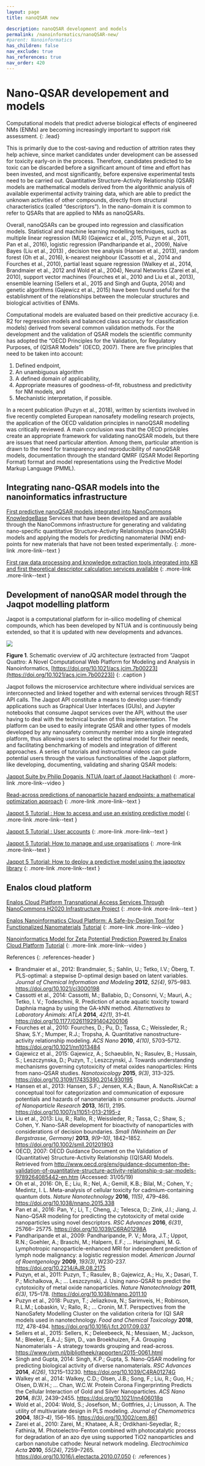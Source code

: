 ```yaml
---
layout: page
title: nanoQSAR new

description: nanoQSAR development and models
permalink: /nanoinformatics/nanoQSAR-new/
#parent: Nanoinformatics
has_children: false
nav_exclude: true
has_references: true
nav_order: 420
---
```


# Nano-QSAR developement and models
Computational models that predict adverse biological effects of engineered NMs (ENMs) are becoming increasingly important to support risk assessment. 
{: .lead}

This is primarily due to the cost-saving and reduction of attrition rates they help achieve, since market candidates under development can be assessed for toxicity early-on in the process. Therefore, candidates predicted to be toxic can be discarded before a significant amount of time and effort has been invested, and most significantly, before expensive experimental tests need to be carried out. Quantitative Structure-Activity Relationship (QSAR) models are mathematical models derived from the algorithmic analysis of available experimental activity training data, which are able to predict the unknown activities of other compounds, directly from structural characteristics (called “descriptors”). In the nano-domain it is common to refer to QSARs that are applied to NMs as nanoQSARs. 

Overall, nanoQSARs can be grouped into regression and classification models. Statistical and machine learning modelling techniques, such as multiple linear regression (MLR) (Gajewicz et al., 2015, Puzyn et al., 2011, Pan et al., 2016), logistic regression (Pandharipande et al., 2009), Naïve Bayes (Liu et al., 2013) , decision tree analysis (Hansen et al., 2013), random forest (Oh et al., 2016), k-nearest neighbour (Cassotti et al., 2014 and Fourches et al., 2010), partial least square regression (Walkey et al., 2014, Brandmaier et al., 2012 and Wold et al., 2004), Neural Networks (Zarei et al., 2010), support vector machines (Fourches et al., 2010 and Liu et al., 2013), ensemble learning (Sellers et al., 2015 and Singh and Gupta, 2014) and genetic algorithms (Gajewicz et al., 2015) have been found useful for the establishment of the relationships between the molecular structures and biological activities of ENMs.

Computational models are evaluated based on their predictive accuracy (i.e. R2 for regression models and balanced class accuracy for classification models) derived from several common validation methods. For the development and the validation of QSAR models the scientific community has adopted the “OECD Principles for the Validation, for Regulatory Purposes, of (Q)SAR Models” (OECD, 2007). There are five principles that need to be taken into account: 

1. Defined endpoint, 
2. An unambiguous algorithm
3. A defined domain of applicability, 
4. Appropriate measures of goodness-of-fit, robustness and predictivity for NM models, and 
5. Mechanistic interpretation, if possible. 

In a recent publication (Puzyn et al., 2018), written by scientists involved in five recently completed European nanosafety modelling research projects, the application of the OECD validation principles in nanoQSAR modelling was critically reviewed. A main conclusion was that the OECD principles create an appropriate framework for validating nanoQSAR models, but there are issues that need particular attention. Among them, particular attention is drawn to the need for transparency and reproducibility of nanoQSAR models, documentation through the standard QMRF (QSAR Model Reporting Format) format and model representations using the Predictive Model Markup Language (PMML). 

## Integrating nano-QSAR models into the nanoinformatics infrastructure
[First predictive nanoQSAR models integrated into NanoCommons KnowledgeBase](https://zenodo.org/record/3603066#.YY526WDMKUl)
Services that have been developed and are available through the NanoCommons infrastructure for generating and validating nano-specific quantitative Structure-Activity Relationships (nanoQSAR) models and applying the models for predicting nanomaterial (NM) end-points for new materials that have not been tested experimentally. 
{: .more-link .more-link--text }

[First raw data processing and knowledge extraction tools integrated into KB and first theoretical descriptor calculation services available](https://zenodo.org/record/3603051#.XhcgBkf7SUkU)
{: .more-link .more-link--text }

## Development of nanoQSAR model through the Jaqpot modelling platform
Jaqpot is a computational platform for in-silico modelling of chemical compounds, which has been developed by NTUA and is continuously being extended, so that it is updated with new developments and advances. 

<img src="{{ site.baseurl }}/images/nanoinformatics/Jaqpot.png" />

**Figure 1**. Schematic overview of JQ architecture (extracted from “Jaqpot Quattro: A Novel Computational Web Platform for Modeling and Analysis in Nanoinformatics, [https://doi.org/10.1021/acs.jcim.7b00223](https://doi.org/10.1021/acs.jcim.7b00223))
{: .caption }

Jaqpot follows the microservice architecture where individual services are interconnected and linked together and with external services through REST API calls. The Jaqpot API constitute a means to develop user-friendly applications such as Graphical User Interfaces (GUIs), and Jupyter notebooks that consume Jaqpot services over the API, without the user having to deal with the technical burden of this implementation. The platform can be used to easily integrate QSAR  and other types of models developed by any nanosafety community member into a single integrated platform, thus allowing users to select the optimal model for their needs, and facilitating benchmarking of models and integration of different approaches. A series of tutorials and instructional videos can guide potential users through the various functionalities of the Jaqpot platform, like developing, documenting, validating and sharing QSAR models:

[Jaqpot Suite by Philip Doganis, NTUA (part of Jaqpot Hackathon)](https://www.youtube.com/watch?v=Lc9WIEHnH-M)
{: .more-link .more-link--video }

[Read-across predictions of nanoparticle hazard endpoints: a mathematical optimization approach](https://pubs.rsc.org/en/content/articlehtml/2019/na/c9na00242a)
{: .more-link .more-link--text }

[Jaqpot 5 Tutorial : How to access and use an existing predictive model](https://zenodo.org/record/3610173#.YY6AyWDMKUl)
{: .more-link .more-link--text }

[Jaqpot 5 Tutorial : User accounts](https://zenodo.org/record/3610071#.YY6Ap2DMKUl)
{: .more-link .more-link--text }

[Jaqpot 5 Tutorial: How to manage and use organisations](https://zenodo.org/record/3610093#.YY6At2DMKUl)
{: .more-link .more-link--text }

[Jaqpot 5 Tutorial: How to deploy a predictive model using the jaqpotpy library](https://zenodo.org/record/3610171#.YY6Ag2DMKUl)
{: .more-link .more-link--text }

## Enalos cloud platform
[Enalos Cloud Platform Transnational Access Services Through NanoCommons H2020 Infrastructure Project](https://zenodo.org/record/3695647#.YY6CG2DMKUl)
{: .more-link .more-link--text }

[Enalos Nanoinformatics Cloud Platform: A Safe-by-Design Tool for Functionalized Nanomaterials](https://www.youtube.com/watch?v=HtUg1EXLr28)
[Tutorial](http://enaloscloud.novamechanics.com/EnalosWebApps/QNAR_IronOxide_Toxicity/instructions.zul)
{: .more-link .more-link--video }

[Nanoinformatics Model for Zeta Potential Prediction Powered by Enalos Cloud Platform](https://www.youtube.com/watch?v=swPtFTmI1AI)
[Tutorial](http://enaloscloud.novamechanics.com/EnalosWebApps/ZetaPotential/instructions.zul)
{: .more-link .more-link--video }

References
{: .references-header }
- Brandmaier et al., 2012: Brandmaier, S.; Sahlin, U.; Tetko, I.V.; Öberg, T. PLS-optimal: a stepwise D-optimal design based on latent variables. <i>Journal of Chemical Information and Modeling</i> <b>2012</b>, <i>52(4)</i>, 975–983. <a href="https://doi.org/10.1021/ci3000198">https://doi.org/10.1021/ci3000198</a>  
- Cassotti et al., 2014: Cassotti, M.; Ballabio, D.; Consonni, V.; Mauri, A.; Tetko, I. V.; Todeschini, R. Prediction of acute aquatic toxicity toward Daphnia magna by using the GA-kNN method. <i>Alternatives to Laboratory Animals: ATLA</i> <b>2014</b>, <i>42(1)</i>, 31–41. <a href="https://doi.org/10.1177/026119291404200106">https://doi.org/10.1177/026119291404200106</a>
- Fourches et al., 2010: Fourches, D.; Pu, D.; Tassa, C.; Weissleder, R.; Shaw, S.Y.; Mumper, R.J.; Tropsha, A. Quantitative nanostructure-activity relationship modeling. <i>ACS Nano</i> <b>2010</b>, <i>4(10)</i>, 5703–5712. <a href="https://doi.org/10.1021/nn1013484">https://doi.org/10.1021/nn1013484</a>
- Gajewicz et al., 2015: Gajewicz, A.; Schaeublin, N.; Rasulev, B.; Hussain, S.; Leszczynska, D.; Puzyn, T.; Leszczynski, J. Towards understanding mechanisms governing cytotoxicity of metal oxides nanoparticles: Hints from nano-QSAR studies. <i>Nanotoxicology</i> <b>2015</b>, <i>9(3)</i>, 313–325. <a href="https://doi.org/10.3109/17435390.2014.930195">https://doi.org/10.3109/17435390.2014.930195</a>
- Hansen et al., 2013: Hansen, S.F.; Jensen, K.A.;  Baun, A. NanoRiskCat: a conceptual tool for categorization and communication of exposure potentials and hazards of nanomaterials in consumer products. <i>Journal of Nanoparticle Research</i> <b>2013</b>, <i>16(1)</i>, 2195. <a href="https://doi.org/10.1007/s11051-013-2195-z">https://doi.org/10.1007/s11051-013-2195-z</a>
- Liu et al., 2013: Liu, R.; Rallo, R.; Weissleder, R.; Tassa, C.; Shaw, S.; Cohen, Y. Nano-SAR development for bioactivity of nanoparticles with considerations of decision boundaries. <i>Small (Weinheim an Der Bergstrasse, Germany)</i> <b>2013</b>, <i>9(9–10)</i>, 1842–1852. <a href="https://doi.org/10.1002/smll.201201903">https://doi.org/10.1002/smll.201201903</a>
- OECD, 2007: OECD Guidance Document on the Validation of (Quantitative) Structure-Activity Relationship ((Q)SAR) Models. Retrieved from <a href="http://www.oecd.org/env/guidance-documenton-the-validation-of-quantitative-structure-activity-relationship-q-sar-models-9789264085442-en.htm">http://www.oecd.org/env/guidance-documenton-the-validation-of-quantitative-structure-activity-relationship-q-sar-models-9789264085442-en.htm</a>  (Accessed: 31/05/19)
- Oh et al., 2016: Oh, E.; Liu, R.; Nel, A.; Gemill, K.B.; Bilal, M.; Cohen, Y.; Medintz, I. L. Meta-analysis of cellular toxicity for cadmium-containing quantum dots. <i>Nature Nanotechnology</i> <b>2016</b>, <i>11(5)</i>, 479–486. <a href="https://doi.org/10.1038/nnano.2015.338">https://doi.org/10.1038/nnano.2015.338</a>    
- Pan et al., 2016: Pan, Y.; Li, T.; Cheng, J.; Telesca, D.; Zink, J.I.; Jiang, J. Nano-QSAR modeling for predicting the cytotoxicity of metal oxide nanoparticles using novel descriptors. <i>RSC Advances</i> <b>2016</b>, <i>6(31)</i>, 25766– 25775. <a href="https://doi.org/10.1039/C6RA01298A">https://doi.org/10.1039/C6RA01298A</a>  
- Pandharipande et al., 2009: Pandharipande, P. V.; Mora, J.T.; Uppot, R.N.; Goehler, A.; Braschi, M.; Halpern, E.F.; … Harisinghani, M. G. Lymphotropic nanoparticle-enhanced MRI for independent prediction of lymph node malignancy: a logistic regression model. <i>American Journal of Roentgenology</i> <b>2009</b>, <i>193(3)</i>, W230-237. <a href="https://doi.org/10.2214/AJR.08.2175">https://doi.org/10.2214/AJR.08.2175</a>
- Puzyn, et al., 2011: Puzyn, T.; Rasulev, B.; Gajewicz, A.; Hu, X.; Dasari, T. P.; Michalkova, A.; … Leszczynski, J. Using nano-QSAR to predict the cytotoxicity of metal oxide nanoparticles. <i>Nature Nanotechnology</i> <b>2011</b>, <i>6(3)</i>, 175–178. <a href="https://doi.org/10.1038/nnano.2011.10">(https://doi.org/10.1038/nnano.2011.10</a>
- Puzyn et al., 2018: Puzyn, T.; Jeliazkova, N.; Sarimveis, H.; Robinson, R.L.M.; Lobaskin, V.; Rallo, R.; ... Cronin, M.T. Perspectives from the NanoSafety Modelling Cluster on the validation criteria for (Q) SAR models used in nanotechnology. <i>Food and Chemical Toxicology</i> <b>2018</b>, <i>112</i>, 478-494. <a href="https://doi.org/10.1016/j.fct.2017.09.037">https://doi.org/10.1016/j.fct.2017.09.037</a>  
- Sellers et al., 2015: Sellers, K.; Deleebeeck, N.; Messiaen, M.; Jackson, M.; Bleeker, E.A.J.; Sijm, D., van Broekhuizen, F.A. Grouping Nanomaterials - A strategy towards grouping and read-across. <a href="https://www.rivm.nl/bibliotheek/rapporten/2015-0061.html">https://www.rivm.nl/bibliotheek/rapporten/2015-0061.html</a>
- Singh and Gupta, 2014: Singh, K.P.; Gupta, S. Nano-QSAR modeling for predicting biological activity of diverse nanomaterials. <i>RSC Advances</i> <b>2014</b>, <i>4(26)</i>, 13215–13230. <a href="https://doi.org/10.1039/C4RA01274G">https://doi.org/10.1039/C4RA01274G</a>
- Walkey et al., 2014: Walkey, C.D.; Olsen, J.B.; Song, F.; Liu, R.; Guo, H.; Olsen, D.W.H.; … Chan, W.C.W. Protein Corona Fingerprinting Predicts the Cellular Interaction of Gold and Silver Nanoparticles. <i>ACS Nano</i> <b>2014</b>, <i>8(3)</i>, 2439–2455. <a href="https://doi.org/10.1021/nn406018q">https://doi.org/10.1021/nn406018q</a>
- Wold et al., 2004: Wold, S.; Josefson, M.; Gottfries, J.; Linusson, A. The utility of multivariate design in PLS modeling. <i>Journal of Chemometrics</i> <b>2004</b>, <i>18(3–4)</i>, 156–165. <a href="https://doi.org/10.1002/cem.861">https://doi.org/10.1002/cem.861</a>
- Zarei et al., 2010: Zarei, M.; Khataee, A.R.; Ordikhani-Seyedlar, R.; Fathinia, M. Photoelectro-Fenton combined with photocatalytic process for degradation of an azo dye using supported TiO2 nanoparticles and carbon nanotube cathode: Neural network modeling. <i>Electrochimica Acta</i> <b>2010</b>, <i>55(24)</i>, 7259–7265. <a href="https://doi.org/10.1016/j.electacta.2010.07.050">https://doi.org/10.1016/j.electacta.2010.07.050</a> 
{: .references }


